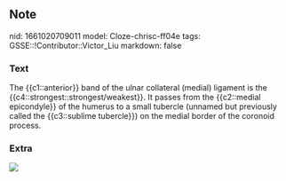 ## Note
nid: 1661020709011
model: Cloze-chrisc-ff04e
tags: GSSE::!Contributor::Victor_Liu
markdown: false

### Text
The {{c1::anterior}} band of the ulnar collateral (medial) ligament is the {{c4::strongest::strongest/weakest}}. It passes from the {{c2::medial epicondyle}} of the  humerus to a small tubercle (unnamed but previously called the {{c3::sublime tubercle}}) on the medial border of the coronoid process.

### Extra
<img src="paste-c80501b2d8bc49d59364eea24e9c533164b755e3.jpg">
